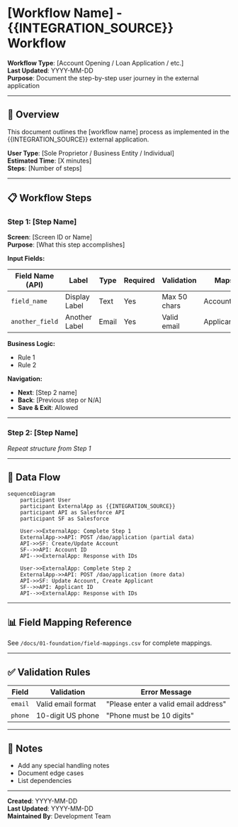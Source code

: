 <!-- 
🔴 AI AGENTS: READ FIRST - /docs/01-foundation/data-model.md for correct object names
✅ Correct: ApplicationForm, Applicant, Account (Business), FinancialAccount
❌ Wrong: Application__c, Applicant__c, Loan__c, Business_Relationship__c
-->

# [Workflow Name] - {{INTEGRATION_SOURCE}} Workflow

**Workflow Type**: [Account Opening / Loan Application / etc.]  
**Last Updated**: YYYY-MM-DD  
**Purpose**: Document the step-by-step user journey in the external application

---

## 🎯 Overview

This document outlines the [workflow name] process as implemented in the {{INTEGRATION_SOURCE}} external application.

**User Type**: [Sole Proprietor / Business Entity / Individual]  
**Estimated Time**: [X minutes]  
**Steps**: [Number of steps]

---

## 📋 Workflow Steps

### Step 1: [Step Name]

**Screen**: [Screen ID or Name]  
**Purpose**: [What this step accomplishes]

**Input Fields:**

| Field Name (API) | Label | Type | Required | Validation | Maps To |
|------------------|-------|------|----------|------------|---------|
| `field_name` | Display Label | Text | Yes | Max 50 chars | Account.Name |
| `another_field` | Another Label | Email | Yes | Valid email | Applicant.Email |

**Business Logic:**
- Rule 1
- Rule 2

**Navigation:**
- **Next**: [Step 2 name]
- **Back**: [Previous step or N/A]
- **Save & Exit**: Allowed

---

### Step 2: [Step Name]

_Repeat structure from Step 1_

---

## 🔄 Data Flow

```mermaid
sequenceDiagram
    participant User
    participant ExternalApp as {{INTEGRATION_SOURCE}}
    participant API as Salesforce API
    participant SF as Salesforce

    User->>ExternalApp: Complete Step 1
    ExternalApp->>API: POST /dao/application (partial data)
    API->>SF: Create/Update Account
    SF-->>API: Account ID
    API-->>ExternalApp: Response with IDs
    
    User->>ExternalApp: Complete Step 2
    ExternalApp->>API: POST /dao/application (more data)
    API->>SF: Update Account, Create Applicant
    SF-->>API: Applicant ID
    API-->>ExternalApp: Response with IDs
```

---

## 📊 Field Mapping Reference

See `/docs/01-foundation/field-mappings.csv` for complete mappings.

---

## ✅ Validation Rules

| Field | Validation | Error Message |
|-------|------------|---------------|
| `email` | Valid email format | "Please enter a valid email address" |
| `phone` | 10-digit US phone | "Phone must be 10 digits" |

---

## 📝 Notes

- Add any special handling notes
- Document edge cases
- List dependencies

---

**Created**: YYYY-MM-DD  
**Last Updated**: YYYY-MM-DD  
**Maintained By**: Development Team

